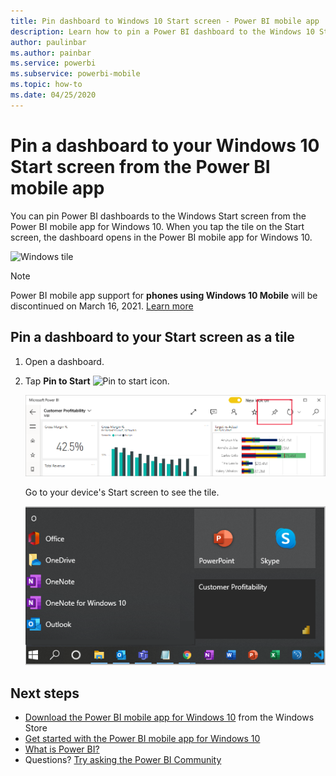 ```yaml
---
title: Pin dashboard to Windows 10 Start screen - Power BI mobile app
description: Learn how to pin a Power BI dashboard to the Windows 10 Start screen from the Power BI mobile app.
author: paulinbar
ms.author: painbar
ms.service: powerbi
ms.subservice: powerbi-mobile
ms.topic: how-to
ms.date: 04/25/2020
---
```

# Pin a dashboard to your Windows 10 Start screen from the Power BI mobile app
You can pin Power BI dashboards to the Windows Start screen from the Power BI mobile app for Windows 10. When you tap the tile on the Start screen, the dashboard opens in the Power BI mobile app for Windows 10.

![Windows tile](./media/mobile-pin-dashboard-start-screen-windows-10-phone-app/power-bi-windows-10-pin-start-screen.png)

>[!NOTE]
>Power BI mobile app support for **phones using Windows 10 Mobile** will be discontinued on March 16, 2021. [Learn more](/legal/powerbi/powerbi-mobile/power-bi-mobile-app-end-of-support-for-windows-phones)

## Pin a dashboard to your Start screen as a tile
1. Open a dashboard.
2. Tap **Pin to Start** ![Pin to start icon](./media/mobile-pin-dashboard-start-screen-windows-10-phone-app/power-bi-windows-10-pin-start-icon.png).
   
   ![Windows 10 mobile app top bar](./media/mobile-pin-dashboard-start-screen-windows-10-phone-app/power-bi-windows-10-pin-start.png)
   
   Go to your device's Start screen to see the tile.
   
   ![Windows 10 tile](./media/mobile-pin-dashboard-start-screen-windows-10-phone-app/pbi_win10ph_startscrn.png)

## Next steps
* [Download the Power BI mobile app for Windows 10](https://go.microsoft.com/fwlink/?LinkID=526478) from the Windows Store  
* [Get started with the Power BI mobile app for Windows 10](mobile-windows-10-phone-app-get-started.md)  
* [What is Power BI?](../../fundamentals/power-bi-overview.md)
* Questions? [Try asking the Power BI Community](https://community.powerbi.com/)